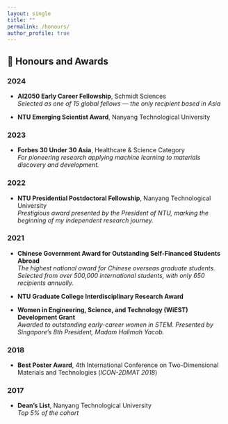 ```yaml
---
layout: single
title: ""
permalink: /honours/
author_profile: true
---
```


## 🏅 Honours and Awards

### 2024
- **AI2050 Early Career Fellowship**, Schmidt Sciences  
  *Selected as one of 15 global fellows — the only recipient based in Asia*

- **NTU Emerging Scientist Award**, Nanyang Technological University

### 2023
- **Forbes 30 Under 30 Asia**, Healthcare & Science Category  
  *For pioneering research applying machine learning to materials discovery and development.*

### 2022
- **NTU Presidential Postdoctoral Fellowship**, Nanyang Technological University  
  *Prestigious award presented by the President of NTU, marking the beginning of my independent research journey.*

### 2021
- **Chinese Government Award for Outstanding Self-Financed Students Abroad**  
  *The highest national award for Chinese overseas graduate students. Selected from over 500,000 international students, with only 650 recipients annually.*

- **NTU Graduate College Interdisciplinary Research Award**

- **Women in Engineering, Science, and Technology (WiEST) Development Grant**  
  *Awarded to outstanding early-career women in STEM. Presented by Singapore’s 8th President, Madam Halimah Yacob.*

### 2018
- **Best Poster Award**, 4th International Conference on Two-Dimensional Materials and Technologies (*ICON-2DMAT 2018*)

### 2017
- **Dean’s List**, Nanyang Technological University  
  *Top 5% of the cohort*
